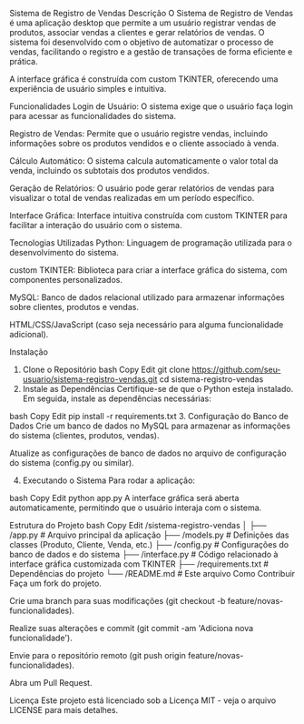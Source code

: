 Sistema de Registro de Vendas
Descrição
O Sistema de Registro de Vendas é uma aplicação desktop que permite a um usuário registrar vendas de produtos, associar vendas a clientes e gerar relatórios de vendas. O sistema foi desenvolvido com o objetivo de automatizar o processo de vendas, facilitando o registro e a gestão de transações de forma eficiente e prática.

A interface gráfica é construída com custom TKINTER, oferecendo uma experiência de usuário simples e intuitiva.

Funcionalidades
Login de Usuário: O sistema exige que o usuário faça login para acessar as funcionalidades do sistema.

Registro de Vendas: Permite que o usuário registre vendas, incluindo informações sobre os produtos vendidos e o cliente associado à venda.

Cálculo Automático: O sistema calcula automaticamente o valor total da venda, incluindo os subtotais dos produtos vendidos.

Geração de Relatórios: O usuário pode gerar relatórios de vendas para visualizar o total de vendas realizadas em um período específico.

Interface Gráfica: Interface intuitiva construída com custom TKINTER para facilitar a interação do usuário com o sistema.

Tecnologias Utilizadas
Python: Linguagem de programação utilizada para o desenvolvimento do sistema.

custom TKINTER: Biblioteca para criar a interface gráfica do sistema, com componentes personalizados.

MySQL: Banco de dados relacional utilizado para armazenar informações sobre clientes, produtos e vendas.

HTML/CSS/JavaScript (caso seja necessário para alguma funcionalidade adicional).

Instalação
1. Clone o Repositório
bash
Copy
Edit
git clone https://github.com/seu-usuario/sistema-registro-vendas.git
cd sistema-registro-vendas
2. Instale as Dependências
Certifique-se de que o Python esteja instalado. Em seguida, instale as dependências necessárias:

bash
Copy
Edit
pip install -r requirements.txt
3. Configuração do Banco de Dados
Crie um banco de dados no MySQL para armazenar as informações do sistema (clientes, produtos, vendas).

Atualize as configurações de banco de dados no arquivo de configuração do sistema (config.py ou similar).

4. Executando o Sistema
Para rodar a aplicação:

bash
Copy
Edit
python app.py
A interface gráfica será aberta automaticamente, permitindo que o usuário interaja com o sistema.

Estrutura do Projeto
bash
Copy
Edit
/sistema-registro-vendas
│
├── /app.py            # Arquivo principal da aplicação
├── /models.py         # Definições das classes (Produto, Cliente, Venda, etc.)
├── /config.py         # Configurações do banco de dados e do sistema
├── /interface.py      # Código relacionado à interface gráfica customizada com TKINTER
├── /requirements.txt  # Dependências do projeto
└── /README.md         # Este arquivo
Como Contribuir
Faça um fork do projeto.

Crie uma branch para suas modificações (git checkout -b feature/novas-funcionalidades).

Realize suas alterações e commit (git commit -am 'Adiciona nova funcionalidade').

Envie para o repositório remoto (git push origin feature/novas-funcionalidades).

Abra um Pull Request.

Licença
Este projeto está licenciado sob a Licença MIT - veja o arquivo LICENSE para mais detalhes.